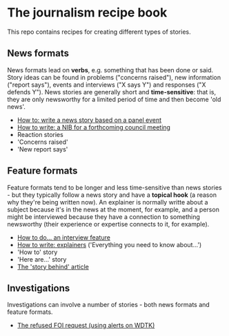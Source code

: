 # The journalism recipe book

This repo contains recipes for creating different types of stories.

## News formats

News formats lead on **verbs**, e.g. something that has been done or said. Story ideas can be found in problems ("concerns raised"), new information ("report says"), events and interviews ("X says Y") and responses ("X defends Y"). News stories are generally short and **time-sensitive**: that is, they are only newsworthy for a limited period of time and then become 'old news'.

* [How to: write a news story based on a panel event](https://github.com/paulbradshaw/journalismrecipebook/blob/main/eventreport.md)
* [How to write: a NIB for a forthcoming council meeting](https://github.com/paulbradshaw/journalismrecipebook/blob/main/councilmeetingnib.md)
* Reaction stories 
* 'Concerns raised'
* 'New report says'

## Feature formats

Feature formats tend to be longer and less time-sensitive than news stories - but they typically follow a news story and have a **topical hook** (a reason why they're being written now). An explainer is normally writte about a subject because it's in the news at the moment, for example, and a person might be interviewed because they have a connection to something newsworthy (their experience or expertise connects to it, for example).

* [How to do... an interview feature](https://github.com/paulbradshaw/journalismrecipebook/blob/main/interviewfeature.md)
* [How to write: explainers](https://github.com/paulbradshaw/journalismrecipebook/blob/main/explainer.md) ('Everything you need to know about...')
* 'How to' story
* 'Here are...' story
* [The 'story behind' article](https://github.com/paulbradshaw/journalismrecipebook/blob/main/storybehind.md)


## Investigations

Investigations can involve a number of stories - both news formats and feature formats. 

* [The refused FOI request (using alerts on WDTK)](https://github.com/paulbradshaw/journalismrecipebook/blob/main/foialerts.md)
